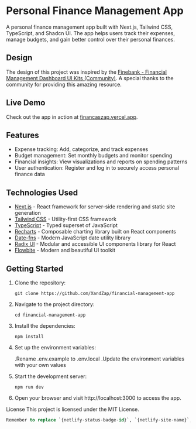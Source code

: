 # Personal Finance Management App

A personal finance management app built with Next.js, Tailwind CSS, TypeScript, and Shadcn UI. The app helps users track their expenses, manage budgets, and gain better control over their personal finances.

## Design

The design of this project was inspired by the [Finebank - Financial Management Dashboard UI Kits (Community)](https://www.figma.com/file/WqXrcFY6sntnjY9O8N3Yk5/Finebank---Financial-Management-Dashboard-UI-Kits-(Community)). A special thanks to the community for providing this amazing resource.

## Live Demo

Check out the app in action at [financaszap.vercel.app](https://financaszap.vercel.app/).

## Features

- Expense tracking: Add, categorize, and track expenses
- Budget management: Set monthly budgets and monitor spending
- Financial insights: View visualizations and reports on spending patterns
- User authentication: Register and log in to securely access personal finance data

## Technologies Used

- [Next.js](https://nextjs.org/) - React framework for server-side rendering and static site generation
- [Tailwind CSS](https://tailwindcss.com/) - Utility-first CSS framework
- [TypeScript](https://www.typescriptlang.org/) - Typed superset of JavaScript
- [Recharts](http://recharts.org/) - Composable charting library built on React components
- [Date-fns](https://date-fns.org/) - Modern JavaScript date utility library
- [Radix UI](https://www.radix-ui.com/) - Modular and accessible UI components library for React
- [Flowbite](https://flowbite.com/) - Modern and beautiful UI toolkit

## Getting Started

1. Clone the repository:

   ```shell
   git clone https://github.com/XandZap/financial-management-app

   ```

2. Navigate to the project directory:

    ```shell
   cd financial-management-app

    ```

3. Install the dependencies:

    ```shell
    npm install
    ```

4. Set up the environment variables:

    .Rename .env.example to .env.local
    .Update the environment variables with your own values

5. Start the development server:

    ```shell
    npm run dev

    ```

6. Open your browser and visit http://localhost:3000 to access the app.

License
This project is licensed under the MIT License.

  ```sql
  Remember to replace `{netlify-status-badge-id}`, `{netlify-site-name}`, and other placeholders with the appropriate values specific to your project. Additionally, update the content with relevant information and instructions specific to your project as needed.
  ```

